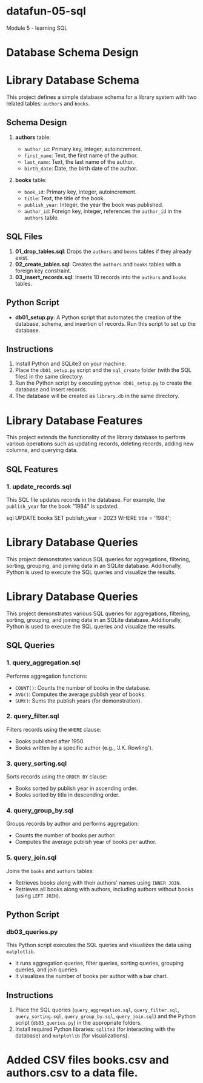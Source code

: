 # datafun-05-sql
Module 5 - learning SQL
# Database Schema Design

# Library Database Schema

This project defines a simple database schema for a library system with two related tables: `authors` and `books`.

## Schema Design

1. **authors** table:
   - `author_id`: Primary key, integer, autoincrement.
   - `first_name`: Text, the first name of the author.
   - `last_name`: Text, the last name of the author.
   - `birth_date`: Date, the birth date of the author.

2. **books** table:
   - `book_id`: Primary key, integer, autoincrement.
   - `title`: Text, the title of the book.
   - `publish_year`: Integer, the year the book was published.
   - `author_id`: Foreign key, integer, references the `author_id` in the `authors` table.

## SQL Files

1. **01_drop_tables.sql**: Drops the `authors` and `books` tables if they already exist.
2. **02_create_tables.sql**: Creates the `authors` and `books` tables with a foreign key constraint.
3. **03_insert_records.sql**: Inserts 10 records into the `authors` and `books` tables.

## Python Script

- **db01_setup.py**: A Python script that automates the creation of the database, schema, and insertion of records. Run this script to set up the database.

## Instructions

1. Install Python and SQLite3 on your machine.
2. Place the `db01_setup.py` script and the `sql_create` folder (with the SQL files) in the same directory.
3. Run the Python script by executing `python db01_setup.py` to create the database and insert records.
4. The database will be created as `library.db` in the same directory.

# Library Database Features

This project extends the functionality of the library database to perform various operations such as updating records, deleting records, adding new columns, and querying data.

## SQL Features

### 1. **update_records.sql**
This SQL file updates records in the database. For example, the `publish_year` for the book "1984" is updated.

sql
UPDATE books
SET publish_year = 2023
WHERE title = '1984';

# Library Database Queries

This project demonstrates various SQL queries for aggregations, filtering, sorting, grouping, and joining data in an SQLite database. Additionally, Python is used to execute the SQL queries and visualize the results.

# Library Database Queries

This project demonstrates various SQL queries for aggregations, filtering, sorting, grouping, and joining data in an SQLite database. Additionally, Python is used to execute the SQL queries and visualize the results.

## SQL Queries

### 1. **query_aggregation.sql**
Performs aggregation functions:
- `COUNT()`: Counts the number of books in the database.
- `AVG()`: Computes the average publish year of books.
- `SUM()`: Sums the publish years (for demonstration).

### 2. **query_filter.sql**
Filters records using the `WHERE` clause:
- Books published after 1950.
- Books written by a specific author (e.g., 'J.K. Rowling').

### 3. **query_sorting.sql**
Sorts records using the `ORDER BY` clause:
- Books sorted by publish year in ascending order.
- Books sorted by title in descending order.

### 4. **query_group_by.sql**
Groups records by author and performs aggregation:
- Counts the number of books per author.
- Computes the average publish year of books per author.

### 5. **query_join.sql**
Joins the `books` and `authors` tables:
- Retrieves books along with their authors' names using `INNER JOIN`.
- Retrieves all books along with authors, including authors without books (using `LEFT JOIN`).

## Python Script

### db03_queries.py
This Python script executes the SQL queries and visualizes the data using `matplotlib`.

- It runs aggregation queries, filter queries, sorting queries, grouping queries, and join queries.
- It visualizes the number of books per author with a bar chart.

## Instructions

1. Place the SQL queries (`query_aggregation.sql`, `query_filter.sql`, `query_sorting.sql`, `query_group_by.sql`, `query_join.sql`) and the Python script (`db03_queries.py`) in the appropriate folders.
2. Install required Python libraries: `sqlite3` (for interacting with the database) and `matplotlib` (for visualizations).

# Added CSV files books.csv and authors.csv to a data file.
